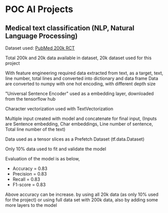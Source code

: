 # POC AI Projects

## Medical text classification (NLP, Natural Language Processing)

Dataset used: [PubMed 200k RCT](https://github.com/Franck-Dernoncourt/pubmed-rct)

Total 200k and 20k data available in dataset, 20k dataset used for this project

With feature engineering required data extracted from text, as a target, text, line number, total lines and converted into dictionary and data frame
Data are converted to numpy with one hot encoding, with different depth size

"Universal Sentence Encoder" used as a embedding layer, downloaded from the tensorflow hub

Character vectorization used with TextVectorization

Multiple input created with model and concatenate for final input, (Inputs are Sentence embedding, Char embeddings, Line number of sentence, Total line number of the text)

Data used as a tensor slices as a Prefetch Dataset (tf.data.Dataset)

Only 10% data used to fit and validate the model

Evaluation of the model is as below,
- Accuracy = 0.83
- Precision = 0.83
- Recall = 0.83
- F1-score = 0.83

Above accuracy can be increase. by using all 20k data (as only 10% used for the project) or using full data set with 200k data, also by adding some more layers to the model

